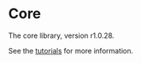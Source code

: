 # Core

The core library, version r1.0.28.

See the [tutorials](tutorials/index.md) for more information.
